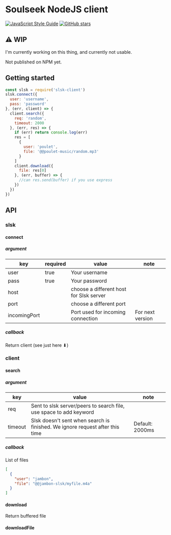 # Soulseek NodeJS client

[![JavaScript Style Guide](https://img.shields.io/badge/code_style-standard-brightgreen.svg)](https://standardjs.com)
[![GitHub stars](https://img.shields.io/github/stars/f-hj/slsk-client.svg)](https://github.com/f-hj/slsk-client/stargazers)

## ⚠ WIP
I'm currently working on this thing, and currently not usable.

Not published on NPM yet.

## Getting started
```js
const slsk = require('slsk-client')
slsk.connect({
  user: 'username',
  pass: 'password'
}, (err, client) => {
  client.search({
    req: 'random',
    timeout: 2000
  }, (err, res) => {
    if (err) return console.log(err)
    res = [
      {
        user: 'poulet',
        file: '@@poulet-music/random.mp3'
      }
    ]
    client.download({
      file: res[0]
    }, (err, buffer) => {
      //can res.send(buffer) if you use express
    })
  })
})
```

## API
### slsk
#### connect
##### argument
| key | required | value | note |
|-----|----------|-------|------|
|user| true |Your username|
|pass| true| Your password|
|host||choose a different host for Slsk server|
|port||choose a different port|
|incomingPort||Port used for incoming connection|For next version|

##### callback
Return client (see just here ⬇)

### client
#### search
##### argument
|key | value | note |
|-----|-------|------|
|req|Sent to slsk server/peers to search file, use space to add keyword|
|timeout|Slsk doesn't sent when search is finished. We ignore request after this time| Default: 2000ms|

##### callback

List of files
```json
[
  {
    "user": "jambon",
    "file": "@@jambon-slsk/myfile.m4a"
  }
]
```

#### download
Return buffered file

#### downloadFile
